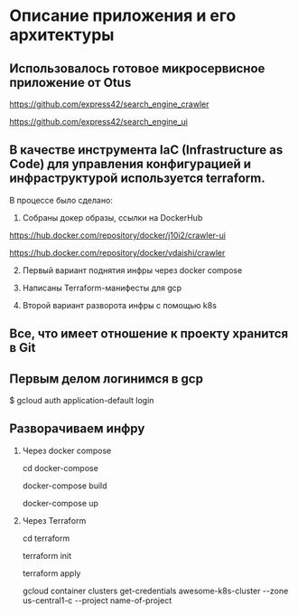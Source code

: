 # Описание приложения и его архитектуры

## Использовалось готовое микросервисное приложение от Otus

https://github.com/express42/search_engine_crawler

https://github.com/express42/search_engine_ui

## В качестве инструмента IaC (Infrastructure as Code) для управления конфигурацией и инфраструктурой используется terraform.

В процессе было сделано:

1. Собраны докер образы, ссылки на DockerHub

https://hub.docker.com/repository/docker/j10i2/crawler-ui

https://hub.docker.com/repository/docker/vdaishi/crawler

2. Первый вариант поднятия инфры через docker compose

3. Написаны Terrafоrm-манифесты для gcp

4. Второй вариант разворота инфры с помощью k8s

## Все, что имеет отношение к проекту хранится в Git

## Первым делом логинимся в gcp

$ gcloud auth application-default login

## Разворачиваем инфру 

1. Через docker compose

   cd docker-compose

   docker-compose build

   docker-compose up

2. Через Terrafоrm

   cd terraform

   terraform init

   terraform apply

   gcloud container clusters get-credentials awesome-k8s-cluster --zone us-central1-c --project name-of-project


